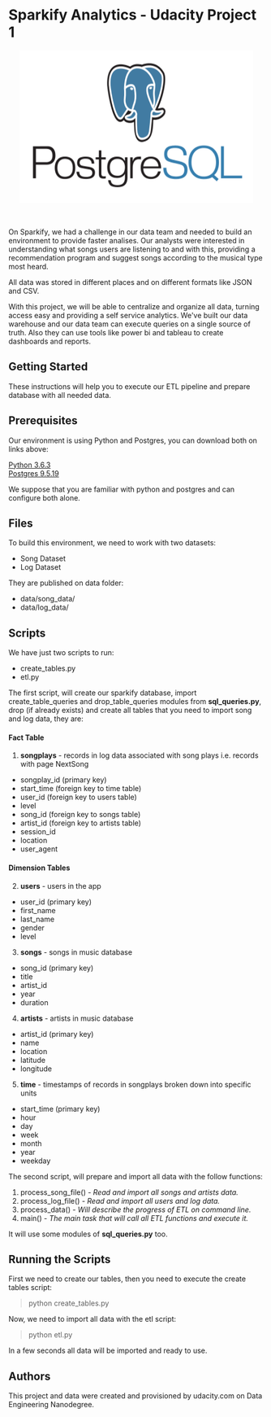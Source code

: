 # Sparkify Analytics - Udacity Project 1

<p align="center">
  <img width="460" height="300" src="postgresql-logo.png">
</p><br>

On Sparkify, we had a challenge in our data team and needed to build an environment to provide faster analises.
Our analysts were interested in understanding what songs users are listening to and with this, providing a recommendation program 
and suggest songs according to the musical type most heard.

All data was stored in different places and on different formats like JSON and CSV.

With this project, we will be able to centralize and organize all data, turning access easy and providing a self service analytics. 
We've built our data warehouse and our data team can execute queries on a single source of truth.
Also they can use tools like power bi and tableau to create dashboards and reports.

## Getting Started

These instructions will help you to execute our ETL pipeline and prepare database with all needed data.

## Prerequisites

Our environment is using Python and Postgres, you can download both on links above:

[Python 3.6.3](https://www.python.org/downloads/release/python-363/) <br>
[Postgres 9.5.19](https://www.postgresql.org/download/)

We suppose that you are familiar with python and postgres and can configure both alone.

## Files

To build this environment, we need to work with two datasets:

* Song Dataset
* Log Dataset

They are published on data folder:

* data/song_data/ <br>
* data/log_data/

## Scripts

We have just two scripts to run:

* create_tables.py
* etl.py

The first script, will create our sparkify database, import create_table_queries and drop_table_queries modules from **sql_queries.py**, 
drop (if already exists) and create all tables that you need to import song and log data, they are:

#### Fact Table
1. **songplays** - records in log data associated with song plays i.e. records with page NextSong
* songplay_id (primary key)
* start_time (foreign key to time table)
* user_id (foreign key to users table)
* level
* song_id (foreign key to songs table)
* artist_id (foreign key to artists table)
* session_id
* location
* user_agent

#### Dimension Tables
2. **users** - users in the app
* user_id (primary key)
* first_name
* last_name
* gender
* level
3. **songs** - songs in music database
* song_id (primary key)
* title
* artist_id
* year
* duration
4. **artists** - artists in music database
* artist_id (primary key)
* name
* location
* latitude
* longitude
5. **time** - timestamps of records in songplays broken down into specific units
* start_time (primary key)
* hour
* day
* week
* month
* year
* weekday

The second script, will prepare and import all data with the follow functions:

1. process_song_file() - _Read and import all songs and artists data._
2. process_log_file() - _Read and import all users and log data._
3. process_data() - _Will describe the progress of ETL on command line._
4. main() - _The main task that will call all ETL functions and execute it._

It will use some modules of **sql_queries.py** too.

## Running the Scripts

First we need to create our tables, then you need to execute the create tables script:

> python create_tables.py

Now, we need to import all data with the etl script:

> python etl.py

In a few seconds all data will be imported and ready to use.

## Authors

This project and data were created and provisioned by udacity.com on Data Engineering Nanodegree.
